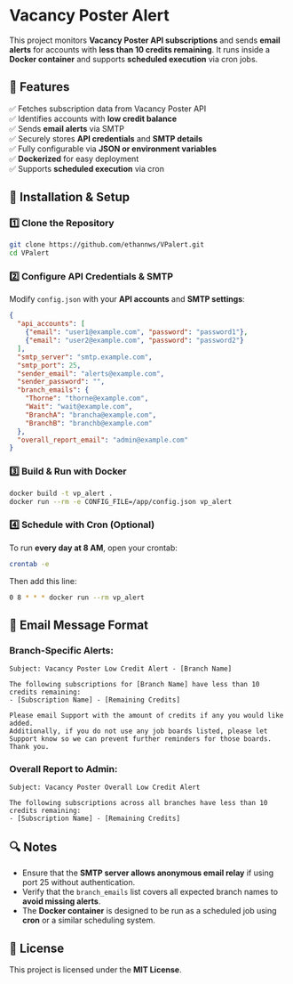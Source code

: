 # Vacancy Poster Alert

This project monitors **Vacancy Poster API subscriptions** and sends **email alerts** for accounts with **less than 10 credits remaining**. It runs inside a **Docker container** and supports **scheduled execution** via cron jobs.

## 🔹 Features
✅ Fetches subscription data from Vacancy Poster API  
✅ Identifies accounts with **low credit balance**  
✅ Sends **email alerts** via SMTP  
✅ Securely stores **API credentials** and **SMTP details**  
✅ Fully configurable via **JSON or environment variables**  
✅ **Dockerized** for easy deployment  
✅ Supports **scheduled execution** via cron  

## 🔹 Installation & Setup

### 1️⃣ Clone the Repository
```sh
git clone https://github.com/ethannws/VPalert.git
cd VPalert
```

### 2️⃣ Configure API Credentials & SMTP
Modify `config.json` with your **API accounts** and **SMTP settings**:
```json
{
  "api_accounts": [
    {"email": "user1@example.com", "password": "password1"},
    {"email": "user2@example.com", "password": "password2"}
  ],
  "smtp_server": "smtp.example.com",
  "smtp_port": 25,
  "sender_email": "alerts@example.com",
  "sender_password": "",
  "branch_emails": {
    "Thorne": "thorne@example.com",
    "Wait": "wait@example.com",
    "BranchA": "brancha@example.com",
    "BranchB": "branchb@example.com"
  },
  "overall_report_email": "admin@example.com"
}
```

### 3️⃣ Build & Run with Docker
```sh
docker build -t vp_alert .
docker run --rm -e CONFIG_FILE=/app/config.json vp_alert
```

### 4️⃣ Schedule with Cron (Optional)
To run **every day at 8 AM**, open your crontab:
```sh
crontab -e
```
Then add this line:
```sh
0 8 * * * docker run --rm vp_alert
```

## 📧 Email Message Format
### **Branch-Specific Alerts:**
```plaintext
Subject: Vacancy Poster Low Credit Alert - [Branch Name]

The following subscriptions for [Branch Name] have less than 10 credits remaining:
- [Subscription Name] - [Remaining Credits]

Please email Support with the amount of credits if any you would like added.
Additionally, if you do not use any job boards listed, please let Support know so we can prevent further reminders for those boards. Thank you.
```

### **Overall Report to Admin:**
```plaintext
Subject: Vacancy Poster Overall Low Credit Alert

The following subscriptions across all branches have less than 10 credits remaining:
- [Subscription Name] - [Remaining Credits]
```

## 🔍 Notes
- Ensure that the **SMTP server allows anonymous email relay** if using port 25 without authentication.  
- Verify that the `branch_emails` list covers all expected branch names to **avoid missing alerts**.  
- The **Docker container** is designed to be run as a scheduled job using **cron** or a similar scheduling system.  

## 🔹 License
This project is licensed under the **MIT License**.
